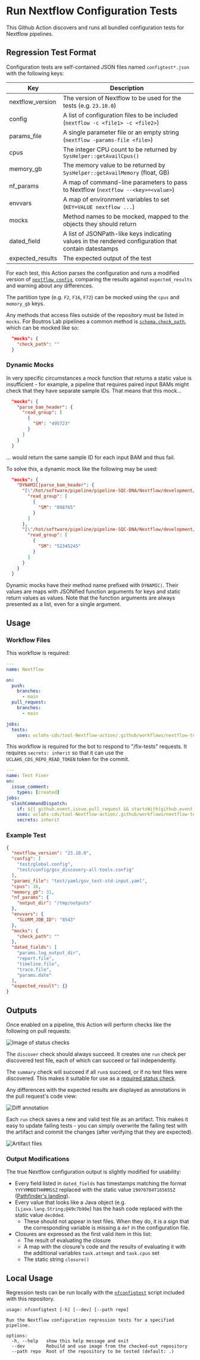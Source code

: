 # Run Nextflow Configuration Tests

This Github Action discovers and runs all bundled configuration tests for Nextflow pipelines.

## Regression Test Format

Configuration tests are self-contained JSON files named `configtest*.json` with the following keys:

| Key | Description |
| --- | --- |
| nextflow_version | The version of Nextflow to be used for the tests (e.g. `23.10.0`) |
| config | A list of configuration files to be included (`nextflow -c <file1> -c <file2>`) |
| params_file | A single parameter file or an empty string (`nextflow -params-file <file>`) |
| cpus | The integer CPU count to be returned by `SysHelper::getAvailCpus()` |
| memory_gb | The memory value to be returned by `SysHelper::getAvailMemory` (float, GB) |
| nf_params | A map of command-line parameters to pass to Nextflow (`nextflow --<key>=<value>`) |
| envvars | A map of environment variables to set (`KEY=VALUE nextflow ...`) |
| mocks | Method names to be mocked, mapped to the objects they should return |
| dated_field | A list of JSONPath-like keys indicating values in the rendered configuration that contain datestamps |
| expected_results | The expected output of the test |

For each test, this Action parses the configuration and runs a modified version of [`nextflow config`](https://www.nextflow.io/docs/latest/cli.html#config), comparing the results against `expected_results` and warning about any differences.

The partition type (e.g. `F2`, `F16`, `F72`) can be mocked using the `cpus` and `memory_gb` keys.

Any methods that access files outside of the repository must be listed in `mocks`. For Boutros Lab pipelines a common method is [`schema.check_path`](https://github.com/uclahs-cds/pipeline-Nextflow-config/blob/3ec718630ff1862377815e6c986a8b56cea1115b/config/schema/schema.config#L51-L56), which can be mocked like so:

```json
  "mocks": {
    "check_path": ""
  }
```

### Dynamic Mocks

In very specific circumstances a mock function that returns a static value is insufficient - for example, a pipeline that requires paired input BAMs might check that they have separate sample IDs. That means that this mock...

```json
  "mocks": {
    "parse_bam_header": {
      "read_group": [
        {
          "SM": "495723"
        }
      ]
    }
  }
```

... would return the same sample ID for each input BAM and thus fail.

To solve this, a dynamic mock like the following may be used:

```json
  "mocks": {
    "DYNAMIC|parse_bam_header": {
      "[\"/hot/software/pipeline/pipeline-SQC-DNA/Nextflow/development/test-input/HG002.N-n2.bam\"]": {
        "read_group": [
          {
            "SM": "098765"
          }
        ]
      },
      "[\"/hot/software/pipeline/pipeline-SQC-DNA/Nextflow/development/test-input/S2.T-n2.bam\"]": {
        "read_group": [
          {
            "SM": "52345245"
          }
        ]
      }
    }
  }
```

Dynamic mocks have their method name prefixed with `DYNAMIC|`. Their values are maps with JSONified function arguments for keys and static return values as values. Note that the function arguments are always presented as a list, even for a single argument.

## Usage

### Workflow Files

This workflow is required:

```yaml
---
name: Nextflow

on:
  push:
    branches:
      - main
  pull_request:
    branches:
      - main

jobs:
  tests:
    uses: uclahs-cds/tool-Nextflow-action/.github/workflows/nextflow-tests.yml@main
```

This workflow is required for the bot to respond to "/fix-tests" requests. It requires `secrets: inherit` so that it can use the `UCLAHS_CDS_REPO_READ_TOKEN` token for the commit.

```yaml
---
name: Test Fixer
on:
  issue_comment:
    types: [created]
jobs:
  slashCommandDispatch:
    if: ${{ github.event.issue.pull_request && startsWith(github.event.comment.body, '/fix-tests') }}
    uses: uclahs-cds/tool-Nextflow-action/.github/workflows/nextflow-tests.yml@main
    secrets: inherit
```

### Example Test
```json
{
  "nextflow_version": "23.10.0",
  "config": [
    "test/global.config",
    "test/config/gsv_discovery-all-tools.config"
  ],
  "params_file": "test/yaml/gsv_test-std-input.yaml",
  "cpus": 16,
  "memory_gb": 31,
  "nf_params": {
    "output_dir": "/tmp/outputs"
  },
  "envvars": {
    "SLURM_JOB_ID": "8543"
  },
  "mocks": {
    "check_path": ""
  },
  "dated_fields": [
    "params.log_output_dir",
    "report.file",
    "timeline.file",
    "trace.file",
    "params.date"
  ],
  "expected_result": {}
}
```

## Outputs

Once enabled on a pipeline, this Action will perform checks like the following on pull requests:

![Image of status checks](docs/status_checks.png)

The `discover` check should always succeed. It creates one `run` check per discovered test file, each of which can succeed or fail independently.

The `summary` check will succeed if all `run`s succeed, or if no test files were discovered. This makes it suitable for use as a [required status check](https://docs.github.com/en/pull-requests/collaborating-with-pull-requests/collaborating-on-repositories-with-code-quality-features/about-status-checks).

Any differences with the expected results are displayed as annotations in the pull request's code view:

![Diff annotation](docs/annotation.png)

Each `run` check saves a new and valid test file as an artifact. This makes it easy to update failing tests - you can simply overwrite the failing test with the artifact and commit the changes (after verifying that they are expected).

![Artifact files](docs/artifacts.png)

### Output Modifications

The true Nextflow configuration output is slightly modified for usability:

* Every field listed in `dated_fields` has timestamps matching the format `YYYYMMDDTHHMMSSZ` replaced with the static value `19970704T165655Z` ([Pathfinder's landing](https://science.nasa.gov/mission/mars-pathfinder/)).
* Every value that looks like a Java object (e.g. `[Ljava.lang.String;@49c7b90e`) has the hash code replaced with the static value `dec0ded`.
    * These should not appear in test files. When they do, it is a sign that the corresponding variable is missing a `def` in the configuration file.
* Closures are expressed as the first valid item in this list:
    * The result of evaluating the closure
    * A map with the closure's code and the results of evaluating it with the additional variables `task.attempt` and `task.cpus` set
    * The static string `closure()`

## Local Usage

Regression tests can be run locally with the [`nfconfigtest`](./nfconfigtest) script included with this repository.

```console
usage: nfconfigtest [-h] [--dev] [--path repo]

Run the Nextflow configuration regression tests for a specified pipeline.

options:
  -h, --help   show this help message and exit
  --dev        Rebuild and use image from the checked-out repository
  --path repo  Root of the repository to be tested (default: .)
```
